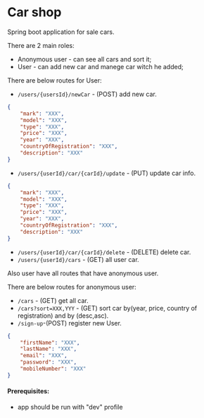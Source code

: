 # Car shop
Spring boot application for sale cars.

There are 2 main roles:
* Anonymous user - can see all cars and sort it;
* User - can add new car and manege car witch he added;

There are below routes for User:
* `/users/{usersId}/newCar` - (POST) add new car.
```json
{	
	"mark": "XXX",
	"model": "XXX",
	"type": "XXX",
	"price": "XXX",
	"year": "XXX",
	"countryOfRegistration": "XXX",
	"description": "XXX"
}
```
* `/users/{userId}/car/{carId}/update` - (PUT) update car info.
```json
{	
	"mark": "XXX",
	"model": "XXX",
	"type": "XXX",
	"price": "XXX",
	"year": "XXX",
	"countryOfRegistration": "XXX",
	"description": "XXX"
}
```
* `/users/{userId}/car/{carId}/delete` - (DELETE) delete car.
* `/users/{userId}/cars` - (GET) all user car.

Also user have all routes that have anonymous user.

There are below routes for anonymous user:

* `/cars` - (GET) get all car.
* `/cars?sort=XXX,YYY` - (GET) sort car by(year, price, country of registration) and by (desc,asc).
* `/sign-up`-(POST) register new User.
```json
{
	"firstName": "XXX",
	"lastName": "XXX",
	"email": "XXX",
	"password": "XXX",
	"mobileNumber": "XXX"
}
```

#### Prerequisites:
- app should be run with "dev" profile
